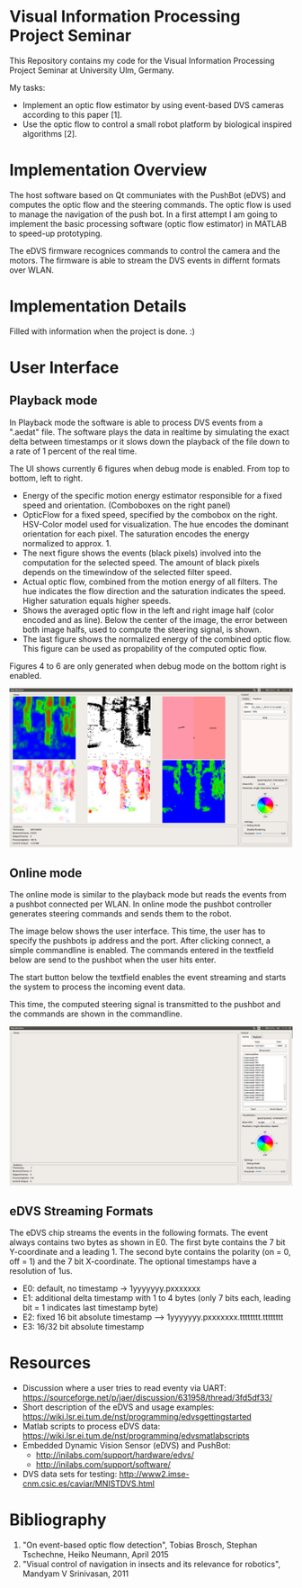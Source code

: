 # Visual Information Processing Project Seminar

This Repository contains my code for the Visual Information Processing Project Seminar at University Ulm, Germany.

My tasks:
- Implement an optic flow estimator by using event-based DVS cameras according to this paper \[1\].
- Use the optic flow to control a small robot platform by biological inspired algorithms \[2\].

# Implementation Overview
The host software based on Qt communiates with the PushBot (eDVS) and computes the optic flow and the steering commands. The optic flow is used to manage the navigation of the push bot. In a first attempt I am going to implement the basic processing software (optic flow estimator) in MATLAB to speed-up prototyping.

The eDVS firmware recognices commands to control the camera and the motors. The firmware is able to stream the DVS events in differnt formats over WLAN.

# Implementation Details
Filled with information when the project is done. :)

# User Interface
## Playback mode
In Playback mode the software is able to process DVS events from a ".aedat" file. The software plays the data in realtime by simulating the exact delta between timestamps or it slows down the playback of the file down to a rate of 1 percent of the real time.

The UI shows currently 6 figures when debug mode is enabled. From top to bottom, left to right.
 - Energy of the specific motion energy estimator responsible for a fixed speed and orientation. (Comboboxes on the right panel)
 - OpticFlow for a fixed speed, specified by the combobox on the right. HSV-Color model used for visualization. The hue encodes the dominant orientation for each pixel. The saturation encodes the energy normalized to approx. 1.
 - The next figure shows the events (black pixels) involved into the computation for the selected speed. The amount of black pixels depends on the timewindow of the selected filter speed.
 - Actual optic flow, combined from the motion energy of all filters. The hue indicates the flow direction and the saturation indicates the speed. Higher saturation equals higher speeds.
 - Shows the averaged optic flow in the left and right image half (color encoded and as line). Below the center of the image, the error between both image halfs, used to compute the steering signal, is shown.
 - The last figure shows the normalized energy of the combined optic flow. This figure can be used as propability of the computed optic flow.

Figures 4 to 6 are only generated when debug mode on the bottom right is enabled.

![UI 1](Doc/ui1.png)

## Online mode
The online mode is similar to the playback mode but reads the events from a  pushbot connected per WLAN. In online mode the pushbot controller generates steering commands and sends them to the robot.

The image below shows the user interface. This time, the user has to specify the pushbots ip address and the port. After clicking connect, a simple commandline is enabled. The commands entered in the textfield below are send to the pushbot when the user hits enter.

The start button below the textfield enables the event streaming and starts the system to process the incoming event data.

This time, the computed steering signal is transmitted to the pushbot and the commands are shown in the commandline.

![UI 1](Doc/ui5.png)


## eDVS Streaming Formats
The eDVS chip streams the events in the following formats. The event always contains two bytes as shown in E0. The first byte contains the 7 bit Y-coordinate and a leading 1. The second byte contains the polarity (on = 0, off = 1) and the 7 bit X-coordinate. The optional timestamps have a resolution of 1us.

- E0: default, no timestamp -> 1yyyyyyy.pxxxxxxx
- E1: additional delta timestamp with 1 to 4 bytes (only 7 bits each, leading bit = 1 indicates last timestamp byte)
- E2: fixed 16 bit absolute timestamp --> 1yyyyyyy.pxxxxxxx.tttttttt.tttttttt
- E3: 16/32 bit absolute timestamp

# Resources
- Discussion where a user tries to read eventy via UART:
https://sourceforge.net/p/jaer/discussion/631958/thread/3fd5df33/
- Short description of the eDVS and usage examples:
https://wiki.lsr.ei.tum.de/nst/programming/edvsgettingstarted
- Matlab scripts to process eDVS data:
https://wiki.lsr.ei.tum.de/nst/programming/edvsmatlabscripts
- Embedded Dynamic Vision Sensor (eDVS) and PushBot:
  - http://inilabs.com/support/hardware/edvs/
  - http://inilabs.com/support/software/
- DVS data sets for testing:
 http://www2.imse-cnm.csic.es/caviar/MNISTDVS.html


# Bibliography

1. "On event-based optic flow detection", Tobias Brosch, Stephan Tschechne, Heiko Neumann, April 2015
2. "Visual control of navigation in insects and its relevance for robotics", Mandyam V Srinivasan, 2011
